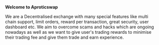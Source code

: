 <b> Welcome to Aproticswap </b>

<body> We are a Decentralised exchange with many special features like multi chain support, limit orders, reward per transaction, great security, user dashboard etc. We aim to overcome scams and hacks which are ongoing nowadays as well as we want to give user's trading rewards to minimise their trading fee and give them trade and earn experience.</body>
